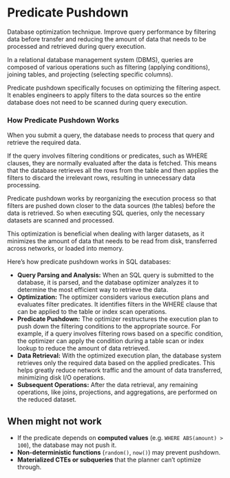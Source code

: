 # Predicate Pushdown
Database optimization technique. Improve query performance by filtering data before transfer and reducing the amount of data that needs to be processed and retrieved during query execution.

In a relational database management system (DBMS), queries are composed of various operations such as filtering (applying conditions), joining tables, and projecting (selecting specific columns).

Predicate pushdown specifically focuses on optimizing the filtering aspect. It enables engineers to apply filters to the data sources so the entire database does not need to be scanned during query execution.
### How Predicate Pushdown Works
When you submit a query, the database needs to process that query and retrieve the required data.

If the query involves filtering conditions or predicates, such as WHERE clauses, they are normally evaluated after the data is fetched. This means that the database retrieves all the rows from the table and then applies the filters to discard the irrelevant rows, resulting in unnecessary data processing.

Predicate pushdown works by reorganizing the execution process so that filters are pushed down closer to the data sources (the tables) before the data is retrieved. So when executing SQL queries, only the necessary datasets are scanned and processed.

This optimization is beneficial when dealing with larger datasets, as it minimizes the amount of data that needs to be read from disk, transferred across networks, or loaded into memory.

Here’s how predicate pushdown works in SQL databases:
- **Query Parsing and Analysis:** When an SQL query is submitted to the database, it is parsed, and the database optimizer analyzes it to determine the most efficient way to retrieve the data.
- **Optimization:** The optimizer considers various execution plans and evaluates filter predicates. It identifies filters in the WHERE clause that can be applied to the table or index scan operations.
- **Predicate Pushdown:** The optimizer restructures the execution plan to push down the filtering conditions to the appropriate source. For example, if a query involves filtering rows based on a specific condition, the optimizer can apply the condition during a table scan or index lookup to reduce the amount of data retrieved.
- **Data Retrieval:** With the optimized execution plan, the database system retrieves only the required data based on the applied predicates. This helps greatly reduce network traffic and the amount of data transferred, minimizing disk I/O operations.
- **Subsequent Operations:** After the data retrieval, any remaining operations, like joins, projections, and aggregations, are performed on the reduced dataset.
## When might not work
- If the predicate depends on **computed values** (e.g. `WHERE ABS(amount) > 100`), the database may not push it.
- **Non-deterministic functions** (`random()`, `now()`) may prevent pushdown.
- **Materialized CTEs or subqueries** that the planner can’t optimize through.